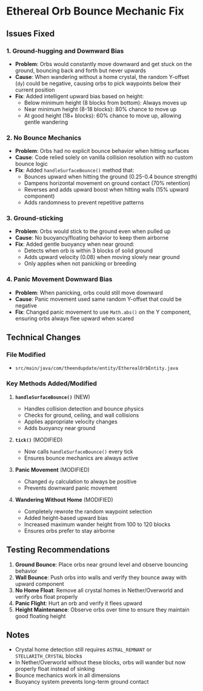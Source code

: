 # Ethereal Orb Bounce Mechanic Fix

## Issues Fixed

### 1. **Ground-hugging and Downward Bias**
   - **Problem**: Orbs would constantly move downward and get stuck on the ground, bouncing back and forth but never upwards
   - **Cause**: When wandering without a home crystal, the random Y-offset (`dy`) could be negative, causing orbs to pick waypoints below their current position
   - **Fix**: Added intelligent upward bias based on height:
     - Below minimum height (8 blocks from bottom): Always moves up
     - Near minimum height (8-18 blocks): 80% chance to move up
     - At good height (18+ blocks): 60% chance to move up, allowing gentle wandering

### 2. **No Bounce Mechanics**
   - **Problem**: Orbs had no explicit bounce behavior when hitting surfaces
   - **Cause**: Code relied solely on vanilla collision resolution with no custom bounce logic
   - **Fix**: Added `handleSurfaceBounce()` method that:
     - Bounces upward when hitting the ground (0.25-0.4 bounce strength)
     - Dampens horizontal movement on ground contact (70% retention)
     - Reverses and adds upward boost when hitting walls (15% upward component)
     - Adds randomness to prevent repetitive patterns

### 3. **Ground-sticking**
   - **Problem**: Orbs would stick to the ground even when pulled up
   - **Cause**: No buoyancy/floating behavior to keep them airborne
   - **Fix**: Added gentle buoyancy when near ground:
     - Detects when orb is within 3 blocks of solid ground
     - Adds upward velocity (0.08) when moving slowly near ground
     - Only applies when not panicking or breeding

### 4. **Panic Movement Downward Bias**
   - **Problem**: When panicking, orbs could still move downward
   - **Cause**: Panic movement used same random Y-offset that could be negative
   - **Fix**: Changed panic movement to use `Math.abs()` on the Y component, ensuring orbs always flee upward when scared

## Technical Changes

### File Modified
- `src/main/java/com/theendupdate/entity/EtherealOrbEntity.java`

### Key Methods Added/Modified

1. **`handleSurfaceBounce()`** (NEW)
   - Handles collision detection and bounce physics
   - Checks for ground, ceiling, and wall collisions
   - Applies appropriate velocity changes
   - Adds buoyancy near ground

2. **`tick()`** (MODIFIED)
   - Now calls `handleSurfaceBounce()` every tick
   - Ensures bounce mechanics are always active

3. **Panic Movement** (MODIFIED)
   - Changed `dy` calculation to always be positive
   - Prevents downward panic movement

4. **Wandering Without Home** (MODIFIED)
   - Completely rewrote the random waypoint selection
   - Added height-based upward bias
   - Increased maximum wander height from 100 to 120 blocks
   - Ensures orbs prefer to stay airborne

## Testing Recommendations

1. **Ground Bounce**: Place orbs near ground level and observe bouncing behavior
2. **Wall Bounce**: Push orbs into walls and verify they bounce away with upward component
3. **No Home Float**: Remove all crystal homes in Nether/Overworld and verify orbs float properly
4. **Panic Flight**: Hurt an orb and verify it flees upward
5. **Height Maintenance**: Observe orbs over time to ensure they maintain good floating height

## Notes

- Crystal home detection still requires `ASTRAL_REMNANT` or `STELLARITH_CRYSTAL` blocks
- In Nether/Overworld without these blocks, orbs will wander but now properly float instead of sinking
- Bounce mechanics work in all dimensions
- Buoyancy system prevents long-term ground contact

